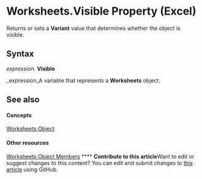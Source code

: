 
# Worksheets.Visible Property (Excel)

Returns or sets a  **Variant** value that determines whether the object is visible.


## Syntax

 _expression_. **Visible**

 _expression_A variable that represents a  **Worksheets** object.


## See also


#### Concepts


 [Worksheets Object](5ec467a6-97e3-98d7-0b14-845d20c15910.md)
#### Other resources


 [Worksheets Object Members](3e43b0e8-d34b-2e55-7a88-36bfe99af55e.md)
****   **Contribute to this article**Want to edit or suggest changes to this content? You can edit and submit changes to  [this article](https://github.com/jhershey00/VBA_Excel_Test/OpenXMLCon/articles/914518bd-4383-fc14-8ddf-6279dd613e91.md) using GitHub.

